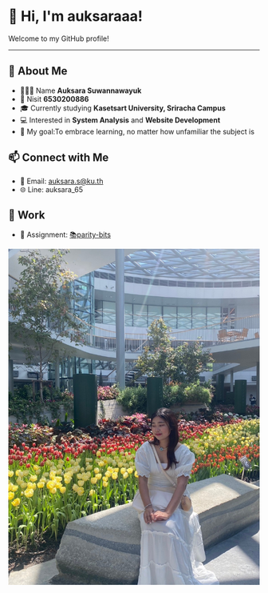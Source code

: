 # 👋 Hi, I'm auksaraaa!

Welcome to my GitHub profile! 

---
## 🌟 About Me
- 🧚🏻‍♀️ Name **Auksara Suwannawayuk**
- 🪪 Nisit **6530200886**
- 🎓 Currently studying **Kasetsart University, Sriracha Campus**
- 💻 Interested in **System Analysis** and **Website Development**
- 🎯 My goal:To embrace learning, no matter how unfamiliar the subject is
  
## 📫 Connect with Me
- 📧 Email: auksara.s@ku.th
- 🌐 Line: auksara_65

## 📁 Work 
- 📓 Assignment: [📚parity-bits](parity-bits.md)
  
![me](MEITU_20241110_191116000.jpg)
